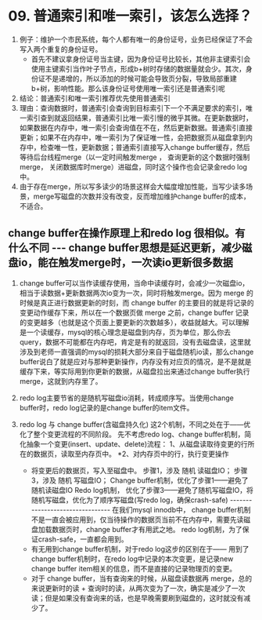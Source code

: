 <!--
 * @Author: zzzzztw
 * @Date: 2023-04-07 14:22:29
 * @LastEditors: Do not edit
 * @LastEditTime: 2023-04-07 18:13:44
 * @FilePath: /cpptest/mysql45/09普通索引和唯一索引.md
-->
# 09. 普通索引和唯一索引，该怎么选择？


1. 例子：维护一个市民系统，每个人都有唯一的身份证号，业务已经保证了不会写入两个重复的身份证号。
   * 首先不建议拿身份证号当主键，因为身份证号比较长，其他非主键索引会使用主键索引当作叶子节点，形成b+树时存储的数据量就会少。其次，身份证不是递增的，所以添加的时候可能会导致页分裂，导致局部重建b+树，影响性能。那么该身份证号使用唯一索引还是普通索引呢
1. 结论：普通索引和唯一索引推荐优先使用普通索引
2. 理由：查询数据时，普通索引会查询到目标索引下一个不满足要求的索引，唯一索引查到就返回结果，普通索引比唯一索引慢的微乎其微。在更新数据时，如果数据在内存中，唯一索引会查询值在不在，然后更新数据。普通索引直接更新；如果不在内存中，唯一索引为了保证唯一性，会把数据页从磁盘拿到内存中，检查唯一性，更新数据；普通索引直接写入change buffer缓存，然后等待后台线程merge（以一定时间触发merge ， 查询更新的这个数据时强制merge， 关闭数据库时merge）进磁盘，同时这个操作也会记录金redo log中。
3. 由于存在merge，所以写多读少的场景这样会大幅度增加性能，当写少读多场景，merge写磁盘的次数并没有改变，反而增加维护change buffer的成本，不适合。
## change buffer在操作原理上和redo log 很相似。有什么不同 --- change buffer思想是延迟更新，减少磁盘io，能在触发merge时，一次读io更新很多数据
1. change buffer可以当作读缓存使用，当命中读缓存时，会减少一次磁盘io，相当于读数据+更新数据两次io变为一次，同时将触发merge。因为 merge 的时候是真正进行数据更新的时刻，而 change buffer 的主要目的就是将记录的变更动作缓存下来，所以在一个数据页做 merge 之前，change buffer 记录的变更越多（也就是这个页面上要更新的次数越多），收益就越大。可以理解是一个读缓存，mysql的核心理念是磁盘到内存，页为单位，那么你去query，数据不可能都在内存吧，肯定是有的就返回，没有去磁盘读，这里就涉及到老师一直强调的mysql的损耗大部分来自于磁盘随机io读，那么change buffer说白了就是应对与那种更新操作，内存没有对应页的情况，是不是就是缓存下来，等实际用到你更新的数据，从磁盘拉出来通过change buffer执行merge，这就到内存里了。
2. redo log主要节省的是随机写磁盘io消耗，转成顺序写。当使用change buffer时，redo log记录的是change buffer的item文件。

3. redo log 与 change buffer(含磁盘持久化) 这2个机制，不同之处在于——优化了整个变更流程的不同阶段。 先不考虑redo log、change buffer机制，简化抽象一个变更(insert、update、delete)流程： 1、从磁盘读取待变更的行所在的数据页，读取至内存页中。 *2、对内存页中的行，执行变更操作
   * 将变更后的数据页，写入至磁盘中。 步骤1，涉及 随机 读磁盘IO； 步骤3，涉及 随机 写磁盘IO； Change buffer机制，优化了步骤1——避免了随机读磁盘IO Redo log机制， 优化了步骤3——避免了随机写磁盘IO，将随机写磁盘，优化为了顺序写磁盘(写redo log，确保crash-safe) -------------------------------- 在我们mysql innodb中， change buffer机制不是一直会被应用到，仅当待操作的数据页当前不在内存中，需要先读磁盘加载数据页时，change buffer才有用武之地。 redo log机制，为了保证crash-safe，一直都会用到。
   * 有无用到change buffer机制，对于redo log这步的区别在于—— 用到了change buffer机制时，在redo log中记录的本次变更，是记录new change buffer item相关的信息，而不是直接的记录物理页的变更。
   * 对于 change buffer，当有查询来的时候，从磁盘读数据再 merge，总的来说更新时的读 + 查询时的读，从两次变为了一次，确实是减少了一次读；但是如果没有查询来的话，也是早晚需要刷到磁盘的，这时就没有减少了。